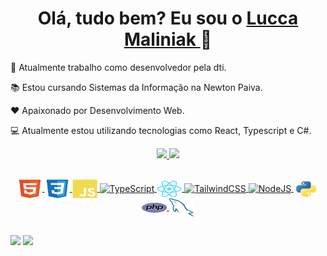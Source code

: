 
<div align="center">
    <h1 align="center">
        Olá, tudo bem? Eu sou o 
    <a href="https://www.linkedin.com/in/lucca-maliniak-974bb3203/" target="_blank">Lucca Maliniak </a>👋
    </h1>
</div>
<div>
    <p>💼 Atualmente trabalho como desenvolvedor pela dti.
    <p>📚 Estou cursando Sistemas da Informação na Newton Paiva.
    <p>❤️ Apaixonado por Desenvolvimento Web. 
    <p>💻 Atualmente estou utilizando tecnologias como React, Typescript e C#.
</div>


<div align="center">
  <p><a href="https://github.com/lucca-maliniak">
  <img height="150em" src="https://github-readme-stats.vercel.app/api?username=lucca-maliniak&show_icons=true&theme=midnight-purple&include_all_commits=true&count_private=true"/>
  <img height="150em" src="https://github-readme-stats.vercel.app/api/top-langs/?username=lucca-maliniak&layout=compact&langs_count=7&theme=midnight-purple"/>
</div>
  
 </div>
<div style="display: inline_block" align="center"><br>
  <img align="center" alt="HTML" height="30" width="40" src="https://raw.githubusercontent.com/devicons/devicon/master/icons/html5/html5-original.svg">
  <img align="center" alt="CSS" height="30" width="40" src="https://raw.githubusercontent.com/devicons/devicon/master/icons/css3/css3-original.svg">
  <img align="center" alt="Js" height="30" width="40" src="https://raw.githubusercontent.com/devicons/devicon/master/icons/javascript/javascript-plain.svg">
  <img align="center" alt="TypeScript" height="30" width="40" src="https://cdn.jsdelivr.net/gh/devicons/devicon/icons/typescript/typescript-original.svg">
  <img align="center" alt="React.js" height="30" width="40" src="https://raw.githubusercontent.com/devicons/devicon/master/icons/react/react-original.svg">
  <link rel="stylesheet" type='text/css' href="https://cdn.jsdelivr.net/gh/devicons/devicon@latest/devicon.min.css" />      
  <img align="center" alt="TailwindCSS" height="30" width="40" src="https://static-00.iconduck.com/assets.00/tailwind-css-icon-512x307-1v56l8ed.png">
  <img align="center" alt="NodeJS" height="30" width="40" src="https://cdn.jsdelivr.net/gh/devicons/devicon/icons/nodejs/nodejs-original.svg">
  <img align="center" alt="Python" height="30" width="40" src="https://raw.githubusercontent.com/devicons/devicon/master/icons/python/python-original.svg">
  <img align="center" alt="PHP" height="30" width="40" src="https://raw.githubusercontent.com/devicons/devicon/master/icons/php/php-original.svg">
  <img align="center" alt="Mysql" height="30" width="40" src="https://raw.githubusercontent.com/devicons/devicon/master/icons/mysql/mysql-original.svg">
</div>

##

<div>
  <a href="https://www.linkedin.com/in/lucca-maliniak-974bb3203/" target="_blank"><img src="https://img.shields.io/badge/-LinkedIn-%230077B5?style=for-the-badge&logo=linkedin&logoColor=white" target="_blank"></a>
  <a href = "mailto: luccamaliniak@gmail.com"><img src="https://img.shields.io/badge/-Gmail-%23333?style=for-the-badge&logo=gmail&logoColor=white" target="_blank"></a>
</div>
